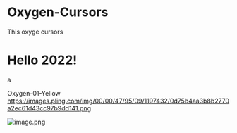 # Oxygen-Cursors
This oxyge cursors
# Hello 2022!
a

Oxygen-01-Yellow 
https://images.pling.com/img/00/00/47/95/09/1197432/0d75b4aa3b8b2770a2ec61d43cc97b9dd141.png

![image.png](https://b3logfile.com/siyuan/1610205759005/assets/image-20210815154125-whdthe1.png "思源笔记云端功能截图，可以看到端到端加密、云端同步、云端备份、本地备份，多重保险，保护你的数据安全")
